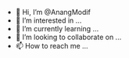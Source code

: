- 👋 Hi, I’m @AnangModif
- 👀 I’m interested in ...
- 🌱 I’m currently learning ...
- 💞️ I’m looking to collaborate on ...
- 📫 How to reach me ...

<!---
AnangModif/AnangModif is a ✨ special ✨ repository because its `README.md` (this file) appears on your GitHub profile.
You can click the Preview link to take a look at your changes.
--->
